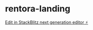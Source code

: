 # rentora-landing

[Edit in StackBlitz next generation editor ⚡️](https://stackblitz.com/~/github.com/sasankgamini/rentora-landing)